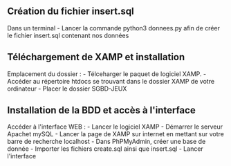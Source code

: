 ## Création du fichier insert.sql 

Dans un terminal 
    - Lancer la commande python3 donnees.py afin de créer le fichier insert.sql contenant nos données

## Téléchargement de XAMP et installation

Emplacement du dossier : 
    - Télceharger le paquet de logiciel XAMP. 
    - Accéder au répertoire htdocs se trouvant dans le dossier XAMP de votre ordinateur 
    - Placer le dossier SGBD-JEUX

## Installation de la BDD et accès à l'interface

Accéder à l'interface WEB : 
    - Lancer le logiciel XAMP
    - Démarrer le serveur Apachet mySQL
    - Lancer la page de XAMP sur internet en mettant sur votre barre de recherche localhost
    - Dans PhPMyAdmin, créer une base de donnée 
    - Importer les fichiers create.sql ainsi que insert.sql
    - Lancer l'interface
